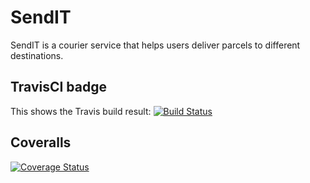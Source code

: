 # SendIT
SendIT is a courier service that helps users deliver parcels to different destinations. 

## TravisCI badge
This shows the Travis build result: [![Build Status](https://travis-ci.com/Je-ni/SendIT.svg?branch=dev)](https://travis-ci.com/Je-ni/SendIT)
## Coveralls
[![Coverage Status](https://coveralls.io/repos/github/Je-ni/SendIT/badge.svg?branch=master)](https://coveralls.io/github/Je-ni/SendIT?branch=master)
